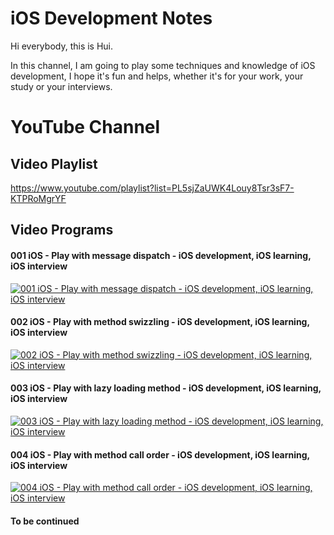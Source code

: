 # iOS Development Notes
Hi everybody, this is Hui.

In this channel, I am going to play some techniques and knowledge of iOS development, I hope it's fun and helps, whether it's for your work, your study or your interviews.


# YouTube Channel

## Video Playlist
https://www.youtube.com/playlist?list=PL5sjZaUWK4Louy8Tsr3sF7-KTPRoMgrYF

## Video Programs

#### 001 iOS - Play with message dispatch - iOS development, iOS learning, iOS interview
[![001 iOS - Play with message dispatch - iOS development, iOS learning, iOS interview](https://img.youtube.com/vi/32AThrTfnEM/0.jpg)](https://youtu.be/32AThrTfnEM)

#### 002 iOS - Play with method swizzling - iOS development, iOS learning, iOS interview
[![002 iOS - Play with method swizzling - iOS development, iOS learning, iOS interview](https://img.youtube.com/vi/PaoRYf9x1Ac/0.jpg)](https://youtu.be/PaoRYf9x1Ac)

#### 003 iOS - Play with lazy loading method - iOS development, iOS learning, iOS interview
[![003 iOS - Play with lazy loading method - iOS development, iOS learning, iOS interview](https://img.youtube.com/vi/OlliVASN99Q/0.jpg)](https://youtu.be/OlliVASN99Q)

#### 004 iOS - Play with method call order - iOS development, iOS learning, iOS interview
[![004 iOS - Play with method call order - iOS development, iOS learning, iOS interview](https://img.youtube.com/vi/_NeqSXyJxaE/0.jpg)](https://youtu.be/_NeqSXyJxaE)

#### To be continued
